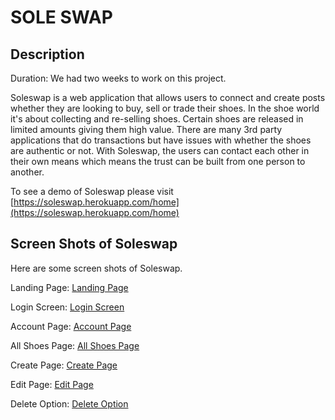 # SOLE SWAP

## Description

Duration: We had two weeks to work on this project.

Soleswap is a web application that allows users to connect and create posts whether they are looking to buy, sell or trade their shoes. In the shoe world it's about collecting and re-selling shoes. Certain shoes are released in limited amounts giving them high value. There are many 3rd party applications that do transactions but have issues with whether the shoes are authentic or not. With Soleswap, the users can contact each other in their own means which means the trust can be built from one person to another.

To see a demo of Soleswap please visit [https://soleswap.herokuapp.com/home](https://soleswap.herokuapp.com/home)

## Screen Shots of Soleswap
Here are some screen shots of Soleswap.

Landing Page: 
[Landing Page](./screenshots/home.PNG)

Login Screen:
[Login Screen](./screenshots/login.PNG)

Account Page: 
[Account Page](./screenshots/account.PNG)

All Shoes Page:
[All Shoes Page](./screenshots/allshoes.PNG)

Create Page:
[Create Page](./screenshots/create.PNG)

Edit Page:
[Edit Page](./screenshots/edit.PNG)

Delete Option:
[Delete Option](./screenshots/delete.PNG)



